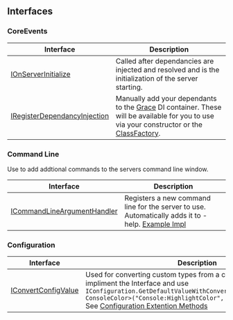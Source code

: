 ## Interfaces
### CoreEvents
| Interface | Description |
| --------- | ----------- |
| [IOnServerInitialize](https://github.com/ForgedWoW/WrathForgedCore/blob/main/WrathForged.Common/Scripting/Interfaces/CoreEvents/IOnServerInitialize.cs)|Called after dependancies are injected and resolved and is the initialization of the server starting.|
| [IRegisterDependancyInjection](https://github.com/ForgedWoW/WrathForgedCore/blob/main/WrathForged.Common/Scripting/Interfaces/CoreEvents/IRegisterDependancyInjection.cs)|Manually add your dependants to the [Grace](https://github.com/ipjohnson/Grace) DI container. These will be available for you to use via your constructor or the [ClassFactory](https://github.com/ForgedWoW/WrathForgedCore/blob/main/WrathForged.Common/ClassFactory.cs).|

### Command Line
Use to add addtional commands to the servers command line window.

| Interface | Description |
| --------- | ----------- |
| [ICommandLineArgumentHandler](https://github.com/ForgedWoW/WrathForgedCore/blob/main/WrathForged.Common/CommandLine/ICommandLineArgumentHandler.cs)|Registers a new command line for the server to use. Automatically adds it to -help. [Example Impl](https://github.com/ForgedWoW/WrathForgedCore/blob/main/WrathForged.Common/CommandLine/Commands/ProgramExitCommand.cs)|

### Configuration
| Interface | Description |
| --------- | ----------- |
| [IConvertConfigValue](https://github.com/ForgedWoW/WrathForgedCore/blob/main/WrathForged.Common/IConvertConfigValue.cs)|Used for converting custom types from a config string value. To use impliment the Interface and use `IConfiguration.GetDefaultValueWithConverter<WrathEnumConverter, ConsoleColor>("Console:HighlightColor", ConsoleColor.DarkRed);` See [Configuration Extention Methods](https://github.com/ForgedWoW/WrathForgedCore/blob/main/WrathForged.Common/ConfigExtensionMethods.cs)|
